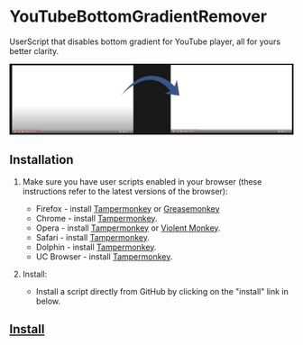 # YouTubeBottomGradientRemover
UserScript that disables bottom gradient for YouTube player, all for yours better clarity.

![Changes Preview](https://github.com/KrystianLesniak/YouTubeBottomGradientRemover/blob/master/READMEimage.png)

## Installation

1. Make sure you have user scripts enabled in your browser (these instructions refer to the latest versions of the browser):

	* Firefox - install [Tampermonkey](https://tampermonkey.net/?ext=dhdg&browser=firefox) or [Greasemonkey](https://addons.mozilla.org/en-US/firefox/addon/greasemonkey/)
	* Chrome - install [Tampermonkey](https://tampermonkey.net/?ext=dhdg&browser=chrome).
	* Opera - install [Tampermonkey](https://tampermonkey.net/?ext=dhdg&browser=opera) or [Violent Monkey](https://addons.opera.com/en/extensions/details/violent-monkey/).
	* Safari - install [Tampermonkey](https://tampermonkey.net/?ext=dhdg&browser=safari).
	* Dolphin - install [Tampermonkey](https://tampermonkey.net/?ext=dhdg&browser=dolphin).
	* UC Browser - install [Tampermonkey](https://tampermonkey.net/?ext=dhdg&browser=ucweb).

2. Install:
	* Install a script directly from GitHub by clicking on the "install" link in below.

## [Install](https://github.com/KrystianLesniak/YouTubeBottomGradientRemover/raw/master/YouTubeBottomGradientRemover.user.js)
